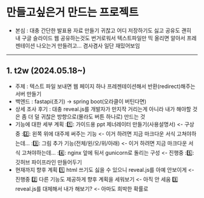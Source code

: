 # 만들고싶은거 만드는 프로젝트

- 본심 : 대충 간단한 발표용 자료 만들기 귀찮고 어디 저장하기도 싫고 공유도 괜히 내 구글 슬라이드 웹 공유하는것도 번거로워서 텍스트파일만 띡 올리면 알아서 프레젠테이션 나오는거 만들려고... 겸사겸사 일단 재밌어보임

---

## 1. t2w (2024.05.18~)

- 주제 : 텍스트 파일 보내면 웹 페이지 하나 프레젠테이션해서 반환(redirect)해주는 서버 만들기
- 백엔드 : fastapi(초기) -> spring boot(오라클이 버틴다면)
- 상세 조사 후기 : 대충 reveal.js를 개발자가 만지작 거리는게 아니라 내가 해야할 것은 좀 더 덜 귀찮은 방향으로(몰라도 버튼 하나로) 만드는 것
- 기능에 대한 세부 계획
	::one:: 가이드용 ppt 제너레이터 만들기(사용설명서) <- 구상중
	::two:: 왼쪽 위에 대주제 써주는 기능 <- 이거 하려면 지금 마크다운 서식 고쳐야하는데...
	::three:: 그림 추가 기능(전체/왼/오/위/아래) <- 이거 하려면 지금 마크다운 서식 고쳐야하는데...
	::four:: nginx 앞에 둬서 gunicorn로 돌리는 구성 <- 진행중
	::five:: 깃허브 파이프라인 만들어두기
- 현재까지 향후 계획
	:one: html 쓰기도 싫을 수 있으니 reveal.js를 아예 안보이게 <- 진행중
	:two: 다른 기능도 제공하게 향후 계획을 세워보기 <- 아직 안 세움
	:three: reveal.js를 대체해서 내가 해보기? <- 아마도 희박한 확률로